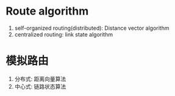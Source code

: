 # Route algorithm

1. self-organized routing(distributed): Distance vector algorithm
2. centralized routing: link state algorithm

# 模拟路由
1. 分布式: 距离向量算法
2. 中心式: 链路状态算法